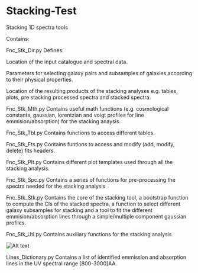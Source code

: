 # Stacking-Test
Stacking 1D spectra tools

Contains:

Fnc_Stk_Dir.py Defines: 

Location of the input catalogue and spectral data. 

Parameters for selecting galaxy pairs and subsamples of galaxies according to their physical properties. 

Location of the resulting products of the stacking analyses e.g. tables, plots, pre stacking processed spectra and stacked spectra.


Fnc_Stk_Mth.py Contains useful math functions (e.g. cosmological constants, gaussian, lorentzian and voigt profiles for line emmision/absorption) for the stacking anaysis.


Fnc_Stk_Tbl.py Contains functions to access different tables. 


Fnc_Stk_Fts.py Contains funtions to access and modify (add, modify, delete) fits headers.


Fnc_Stk_Plt.py Contains different plot templates used through all the stacking analysis. 


Fnc_Stk_Spc.py Contains a series of functions for pre-processing the spectra needed for the stacking analysis


Fnc_Stk_Stk.py Contains the core of the stacking tool, a bootstrap function to compute the CIs of the stacked spectra, a function to select different galaxy subsamples for stacking and a tool to fit the different emmision/absorption lines through a simple/multiple component gaussian profiles.


Fnc_Stk_Utl.py Contains auxiliary functions for the stacking analysis


![Alt text](relative/path/to/img.jpg?raw=true "Title")


Lines_Dictionary.py Contains a list of identified emmission and absorption lines in the UV spectral range [800-3000]AA.
